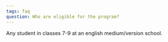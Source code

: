```yaml
---
tags: faq
question: Who are eligible for the program?
---
```


Any student in classes 7-9 at an english medium/version school.

